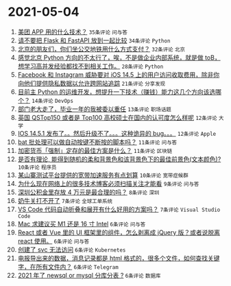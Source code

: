 # 2021-05-04

1. [美团 APP 用的什么技术？](https://www.v2ex.com/t/774833) `35条评论` `问与答`
1. [请不要把 Flask 和 FastAPI 放到一起比较](https://www.v2ex.com/t/774831) `34条评论` `Python`
1. [北京的朋友们，你们坐公交地铁用什么方式支付？](https://www.v2ex.com/t/774819) `32条评论` `北京`
1. [感觉北京 Python 方向的不太行了，唉，不是做企业内部系统，就是做 toB，想学习高并发经验都找不到相关工作。](https://www.v2ex.com/t/774840) `28条评论` `Python`
1. [Facebook 和 Instagram 威胁要对 iOS 14.5 上的用户访问收取费用，除非你向他们提供隐私数据以允许跨网站追踪](https://www.v2ex.com/t/774864) `21条评论` `分享发现`
1. [目前主 Python 的运维开发，想提升一下技术（赚钱）能力这几个方向该选哪个？](https://www.v2ex.com/t/774851) `14条评论` `DevOps`
1. [部门老大走了，毕业一年的我被委以重任](https://www.v2ex.com/t/774868) `13条评论` `职场话题`
1. [英国 QSTop150 或者是 Top100 高校硕士在国内的认可度怎么样呢](https://www.v2ex.com/t/774859) `12条评论` `大学`
1. [IOS 14.5.1 发布了。。然后升级不了。。。这种诡异的 bug。。。](https://www.v2ex.com/t/774827) `12条评论` `Apple`
1. [bat 批处理可以做自动按键不断按的脚本吗？](https://www.v2ex.com/t/774876) `11条评论` `问与答`
1. [加密货币「强制」定存的最佳方案是什么？](https://www.v2ex.com/t/774835) `11条评论` `区块链`
1. [是否有理论, 能得到随机的柔和背景色和该背景色下的最佳前景色(文本颜色)?](https://www.v2ex.com/t/774875) `10条评论` `程序员`
1. [某山寨测试平台提供的宽带加速服务有点划算](https://www.v2ex.com/t/774842) `10条评论` `宽带症候群`
1. [为什么现在网络上的很多技术博客必须扫描关注才能看](https://www.v2ex.com/t/774882) `9条评论` `问与答`
1. [深圳公积金里存放 4 万元是最合理的吗？](https://www.v2ex.com/t/774824) `8条评论` `深圳`
1. [奶牛关打不开了](https://www.v2ex.com/t/774837) `7条评论` `全球工单系统`
1. [VS Code 代码自动折叠和展开有什么好用的方案吗？](https://www.v2ex.com/t/774813) `7条评论` `Visual Studio Code`
1. [Mac 求建议买 M1 还是 16 寸 Intel](https://www.v2ex.com/t/774880) `6条评论` `问与答`
1. [React 或者 Vue 里的 UI 框架里的组件，怎么剥离成 jQuery 版？或者说脱离 react 使用。](https://www.v2ex.com/t/774878) `6条评论` `问与答`
1. [创建了 svc 无法访问](https://www.v2ex.com/t/774862) `6条评论` `Kubernetes`
1. [电报导出来的数据，消息记录都是 html 格式的，很多个文件，如何查找关键字，在所有文件内？](https://www.v2ex.com/t/774858) `6条评论` `Telegram`
1. [2021 年了 newsql or mysql 分库分表 ?](https://www.v2ex.com/t/774832) `6条评论` `数据库`
